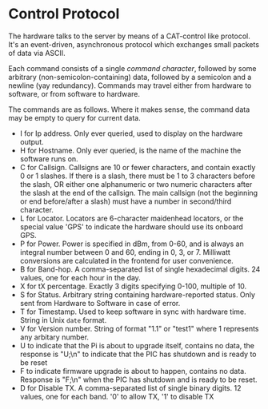 # Control Protocol

The hardware talks to the server by means of a CAT-control like protocol.
It's an event-driven, asynchronous protocol which exchanges small packets of data via ASCII.

Each command consists of a single _command character_, followed by some arbitrary (non-semicolon-containing) data, followed by a semicolon and a newline (yay redundancy).
Commands may travel either from hardware to software, or from software to hardware.

The commands are as follows. Where it makes sense, the command data may be empty to query for current data.

* I for Ip address. Only ever queried, used to display on the hardware output.
* H for Hostname. Only ever queried, is the name of the machine the software runs on.
* C for Callsign. Callsigns are 10 or fewer characters, and contain exactly 0 or 1 slashes. If there is a slash, there must be 1 to 3 characters before the slash, OR either one alphanumeric or two numeric characters after the slash at the end of the callsign. The main callsign (not the beginning or end before/after a slash) must have a number in second/third character.
* L for Locator. Locators are 6-character maidenhead locators, or the special value 'GPS' to indicate the hardware should use its onboard GPS.
* P for Power. Power is specified in dBm, from 0-60, and is always an integral number between 0 and 60, ending in 0, 3, or 7. Milliwatt conversions are calculated in the frontend for user convenience.
* B for Band-hop. A comma-separated list of single hexadecimal digits. 24 values, one for each hour in the day.
* X for tX percentage. Exactly 3 digits specifying 0-100, multiple of 10.
* S for Status. Arbitrary string containing hardware-reported status. Only sent from Hardware to Software in case of error.
* T for Timestamp. Used to keep software in sync with hardware time. String in Unix `date` format.
* V for Version number. String of format "1.1" or "test1" where 1 represents any arbitary number.
* U to indicate that the Pi is about to upgrade itself, contains no data, the response is "U;\n" to indicate that the PIC has shutdown and is ready to be reset
* F to indicate firmware upgrade is about to happen, contains no data. Response is "F;\n" when the PIC has shutdown and is ready to be reset.
* D for Disable TX. A comma-separated list of single binary digits. 12 values, one for each band. '0' to allow TX, '1' to disable TX

